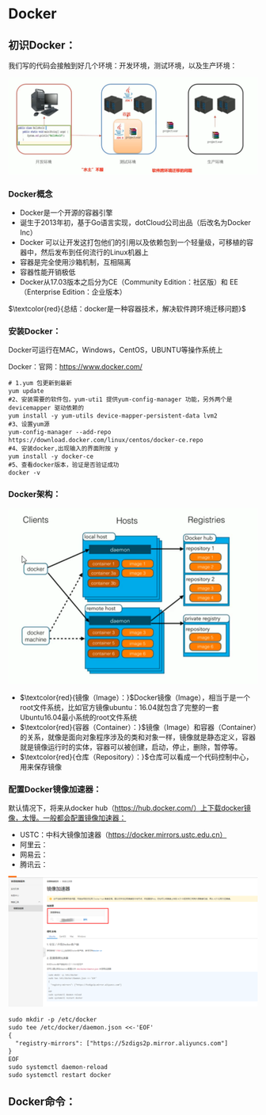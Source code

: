 # Docker

## 初识Docker：

我们写的代码会接触到好几个环境：开发环境，测试环境，以及生产环境：

 ![image-20230316150108406](./assets/image-20230316150108406.png)

### Docker概念

-   Docker是一个开源的容器引擎
-   诞生于2013年初，基于Go语言实现，dotCloud公司出品（后改名为Docker Inc）
-   Docker 可以让开发这打包他们的引用以及依赖包到一个轻量级，可移植的容器中，然后发布到任何流行的Linux机器上
-   容器是完全使用沙箱机制，互相隔离
-   容器性能开销极低
-   Docker从17.03版本之后分为CE（Community Edition：社区版）和 EE（Enterprise Edition：企业版本）

$\textcolor{red}{总结：docker是一种容器技术，解决软件跨环境迁移问题}$

### 安装Docker：

Docker可运行在MAC，Windows，CentOS，UBUNTU等操作系统上

Docker：官网：https://www.docker.com/

```shell
# 1.yum 包更新到最新
yum update
#2、安装需要的软件包，yum-uti1 提供yum-config-manager 功能，另外两个是devicemapper 驱动依赖的
yum install -y yum-utils device-mapper-persistent-data lvm2
#3、设置yum源
yum-config-manager --add-repo https://download.docker.com/linux/centos/docker-ce.repo
#4、安装docker,出现输入的界面附按 y
yum install -y docker-ce
#5、查看docker版本，验证是否验证成功
docker -v
```

### Docker架构：

![image-20230316151653316](./assets/image-20230316151653316.png)

-   $\textcolor{red}{镜像（Image）：}$Docker镜像（Image），相当于是一个root文件系统，比如官方镜像ubuntu：16.04就包含了完整的一套Ubuntu16.04最小系统的root文件系统
-   $\textcolor{red}{容器（Container）：}$镜像（Image）和容器（Container）的关系，就像是面向对象程序涉及的类和对象一样，镜像就是静态定义，容器就是镜像运行时的实体，容器可以被创建，启动，停止，删除，暂停等。
-   $\textcolor{red}{仓库（Repository）：}$仓库可以看成一个代码控制中心，用来保存镜像

### 配置Docker镜像加速器：

默认情况下，将来从docker hub（https://hub.docker.com/）上下载docker镜像，太慢。一般都会配置镜像加速器：

-   USTC：中科大镜像加速器（https://docker.mirrors.ustc.edu.cn）
-   阿里云：
-   网易云：
-   腾讯云：

![image-20230316164436788](./assets/image-20230316164436788.png)

```shell
sudo mkdir -p /etc/docker
sudo tee /etc/docker/daemon.json <<-'EOF'
{
  "registry-mirrors": ["https://5zdigs2p.mirror.aliyuncs.com"]
}
EOF
sudo systemctl daemon-reload
sudo systemctl restart docker
```

## Docker命令：

